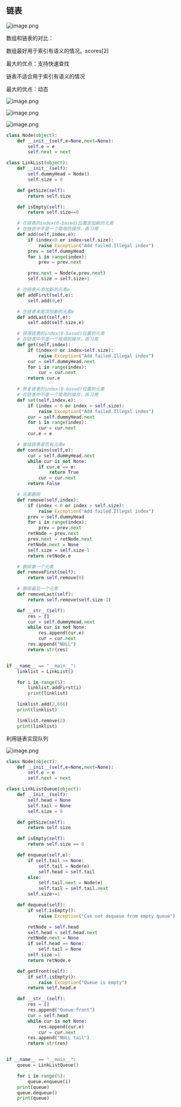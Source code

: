 ## 链表

![image.png](https://upload-images.jianshu.io/upload_images/6853111-160f837398ac63dd.png?imageMogr2/auto-orient/strip%7CimageView2/2/w/1240)

数组和链表的对比：

数组最好用于索引有语义的情况。scores[2]

最大的优点：支持快速查找

链表不适合用于索引有语义的情况

最大的优点：动态

![image.png](https://upload-images.jianshu.io/upload_images/6853111-65c65ad270203c5b.png?imageMogr2/auto-orient/strip%7CimageView2/2/w/1240)



![image.png](https://upload-images.jianshu.io/upload_images/6853111-16d4efb236b9aaf3.png?imageMogr2/auto-orient/strip%7CimageView2/2/w/1240)

![image.png](https://upload-images.jianshu.io/upload_images/6853111-adf873e540ee5e69.png?imageMogr2/auto-orient/strip%7CimageView2/2/w/1240)

```python
class Node(object):
    def __init__(self,e=None,next=None):
        self.e = e
        self.next = next

class LinkList(object):
    def __init__(self):
        self.dummyHead = Node()
        self.size = 0

    def getSize(self):
        return self.size

    def isEmpty(self):
        return self.size==0

    # 在链表的index(0-based)位置添加新的元素
    # 在链表中不是一个常用的操作，练习用
    def add(self,index,e):
        if (index<0 or index>self.size):
            raise Exception("Add failed.Illegal index")
        prev = self.dummyHead
        for i in range(index):
            prev = prev.next

        prev.next = Node(e,prev.next)
        self.size = self.size+1

    # 在链表头添加新的元素e
    def addFirst(self,e):
        self.add(0,e)

    # 在链表末尾添加新的元素e
    def addLast(self,e):
        self.add(self.size,e)

    # 获得链表的index(0-based)位置的元素
    # 在链表中不是一个常用的操作，练习用
    def get(self,index):
        if (index<0 or index>self.size):
            raise Exception("Add failed.Illegal index")
        cur = self.dummyHead.next
        for i in range(index):
            cur = cur.next
        return cur.e

    # 修复链表的index(0-based)位置的元素
    # 在链表中不是一个常用的操作，练习用
    def set(self,index,e):
        if (index < 0 or index > self.size):
            raise Exception("Add failed.Illegal index")
        cur = self.dummyHead.next
        for i in range(index):
            cur = cur.next
        cur.e = e

    # 查找链表是否有元素e
    def contains(self,e):
        cur = self.dummyHead.next
        while cur is not None:
            if cur.e == e:
                return True
            cur = cur.next
        return False

    # 元素删除
    def remove(self,index):
        if (index < 0 or index > self.size):
            raise Exception("Add failed.Illegal index")
        prev = self.dummyHead
        for i in range(index):
            prev = prev.next
        retNode = prev.next
        prev.next = retNode.next
        retNode.next = None
        self.size = self.size-1
        return retNode.e

    # 删除第一个元素
    def removeFirst(self):
        return self.remove(0)

    # 删除最后一个元素
    def removeLast(self):
        return self.remove(self.size-1)

    def __str__(self):
        res = []
        cur = self.dummyHead.next
        while cur is not None:
            res.append(cur.e)
            cur = cur.next
        res.append("NULL")
        return str(res)


if __name__ == "__main__":
    linklist = LinkList()

    for i in range(5):
        linklist.addFirst(i)
        print(linklist)

    linklist.add(2,666)
    print(linklist)

    linklist.remove(2)
    print(linklist)
```



利用链表实现队列

![image.png](https://upload-images.jianshu.io/upload_images/6853111-1e400ab7365e5abd.png?imageMogr2/auto-orient/strip%7CimageView2/2/w/1240)

```python
class Node(object):
    def __init__(self,e=None,next=None):
        self.e = e
        self.next = next

class LinkListQueue(object):
    def __init__(self):
        self.head = None
        self.tail = None
        self.size = 0

    def getSize(self):
        return self.size

    def isEmpty(self):
        return self.size == 0

    def enqueue(self,e):
        if self.tail == None:
            self.tail = Node(e)
            self.head = self.tail
        else:
            self.tail.next = Node(e)
            self.tail = self.tail.next
        self.size+=1

    def dequeue(self):
        if self.isEmpty():
            raise Exception("Can not dequeue from empty queue")

        retNode = self.head
        self.head = self.head.next
        retNode.next = None
        if self.head == None:
            self.tail = None
        self.size-=1
        return retNode.e

    def getFront(self):
        if self.isEmpty():
            raise Exception("Queue is empty")
        return self.head.e

    def __str__(self):
        res = []
        res.append("Queue:front")
        cur = self.head
        while cur is not None:
            res.append(cur.e)
            cur = cur.next
        res.append("NULL tail")
        return str(res)


if __name__ == "__main__":
    queue = LinkListQueue()

    for i in range(5):
        queue.enqueue(i)
    print(queue)
    queue.dequeue()
    print(queue)
```

